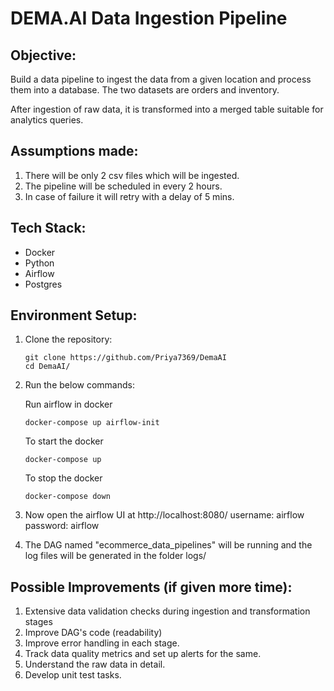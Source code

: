 # DEMA.AI Data Ingestion Pipeline

## Objective:
Build a data pipeline to ingest the data from a given location and process them into a database. The two datasets are orders and inventory.

After ingestion of raw data, it is transformed into a merged table suitable for analytics queries.

## Assumptions made:
1. There will be only 2 csv files which will be ingested.
2. The pipeline will be scheduled in every 2 hours.
3. In case of failure it will retry with a delay of 5 mins.

## Tech Stack:
* Docker
* Python
* Airflow
* Postgres

## Environment Setup:
1. Clone the repository:
    ```
    git clone https://github.com/Priya7369/DemaAI
    cd DemaAI/
    ```

2. Run the below commands:
   
   Run airflow in docker
   ```
   docker-compose up airflow-init
   ```

   To start the docker
   ```
   docker-compose up
   ```

   To stop the docker
   ```
   docker-compose down
   ```

3. Now open the airflow UI at http://localhost:8080/
username: airflow
password: airflow

4. The DAG named "ecommerce_data_pipelines" will be running and the log files will be generated in the folder logs/ 


## Possible Improvements (if given more time):
1. Extensive data validation checks during ingestion and transformation stages
2. Improve DAG's code (readability)
3. Improve error handling in each stage.
4. Track data quality metrics and set up alerts for the same.
5. Understand the raw data in detail.
6. Develop unit test tasks.